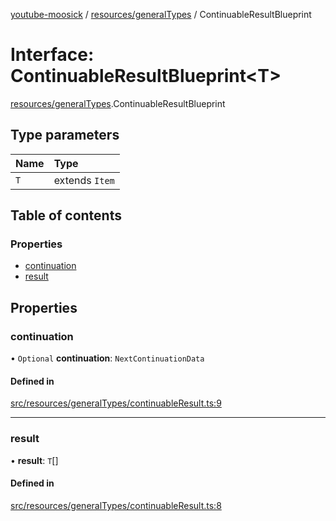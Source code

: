 [youtube-moosick](../README.md) / [resources/generalTypes](../modules/resources_generalTypes.md) / ContinuableResultBlueprint

# Interface: ContinuableResultBlueprint<T\>

[resources/generalTypes](../modules/resources_generalTypes.md).ContinuableResultBlueprint

## Type parameters

| Name | Type |
| :------ | :------ |
| `T` | extends `Item` |

## Table of contents

### Properties

- [continuation](resources_generalTypes.ContinuableResultBlueprint.md#continuation)
- [result](resources_generalTypes.ContinuableResultBlueprint.md#result)

## Properties

### continuation

• `Optional` **continuation**: `NextContinuationData`

#### Defined in

[src/resources/generalTypes/continuableResult.ts:9](https://github.com/EvasiveXkiller/youtube-moosick/blob/82a5706/src/resources/generalTypes/continuableResult.ts#L9)

___

### result

• **result**: `T`[]

#### Defined in

[src/resources/generalTypes/continuableResult.ts:8](https://github.com/EvasiveXkiller/youtube-moosick/blob/82a5706/src/resources/generalTypes/continuableResult.ts#L8)
